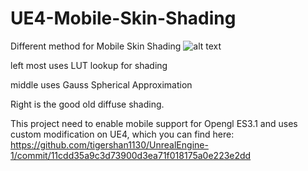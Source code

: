 # UE4-Mobile-Skin-Shading
Different method for Mobile Skin Shading
![alt text](https://github.com/tigershan1130/UE4-Mobile-Skin-Shading/blob/main/HighresScreenshot00000.png)

left most uses LUT lookup for shading

middle uses Gauss Spherical Approximation

Right is the good old diffuse shading.


This project need to enable mobile support for Opengl ES3.1 and uses custom modification on UE4, which you can find here:
https://github.com/tigershan1130/UnrealEngine-1/commit/11cdd35a9c3d73900d3ea71f018175a0e223e2dd
